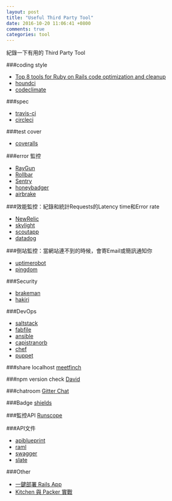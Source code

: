 ```yaml
---
layout: post
title: "Useful Third Party Tool"
date: 2016-10-20 11:06:41 +0800
comments: true
categories: tool
---
```


紀錄一下有用的 Third Party Tool

<!-- more -->

###coding style  

* [Top 8 tools for Ruby on Rails code optimization and cleanup](https://infinum.co/the-capsized-eight/articles/top-8-tools-for-ruby-on-rails-code-optimization-and-cleanup)
* [houndci](https://houndci.com)  
* [codeclimate](https://codeclimate.com/)

###spec
* [travis-ci](https://travis-ci.org/)
* [circleci](https://circleci.com/)

###test cover
* [coveralls](https://coveralls.io/)

###error 監控
* [RayGun](https://raygun.com/)
* [Rollbar](https://rollbar.com/)
* [Sentry](https://getsentry.com/welcome/)
* [honeybadger](https://www.honeybadger.io/)
* [airbrake](https://airbrake.io/)

###效能監控：紀錄和統計Requests的Latency time和Error rate
* [NewRelic](https://newrelic.com/)
* [skylight](https://www.skylight.io/)
* [scoutapp](https://scoutapp.com/)
* [datadog](https://www.datadoghq.com/)

###倒站監控：當網站連不到的時候，會寄Email或簡訊通知你
* [uptimerobot](https://uptimerobot.com/)
* [pingdom](https://tools.pingdom.com/)

###Security
* [brakeman](https://brakemanpro.com/)
* [hakiri](https://hakiri.io/)

###DevOps
* [saltstack](https://saltstack.com/)
* [fabfile](http://www.fabfile.org/)
* [ansible](https://www.ansible.com/)
* [capistranorb](http://capistranorb.com/#)
* [chef](https://www.chef.io/chef/)
* [puppet](https://puppet.com/)

###share localhost
[meetfinch](https://meetfinch.com/)

###npm version check
[David](https://david-dm.org/)

###chatroom
[Gitter Chat](https://gitter.im/)

###Badge
[shields](http://shields.io/)

###監控API
[Runscope](https://www.runscope.com/)

###API文件
* [apiblueprint](https://apiblueprint.org/)
* [raml](http://raml.org/)
* [swagger](http://swagger.io/)
* [slate](https://github.com/lord/slate)

###Other

* [一鍵部署 Rails App](https://blog.ocowchun.com/2016/11/21/one-click-deploy-rails-app/)
* [Kitchen 與 Packer 實戰](https://henry40408-blog.herokuapp.com/kitchen-and-packer/)